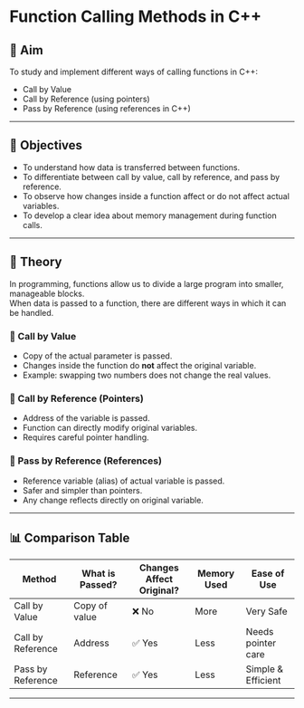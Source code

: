 # Function Calling Methods in C++

## 🎯 Aim
To study and implement different ways of calling functions in C++:
- Call by Value
- Call by Reference (using pointers)
- Pass by Reference (using references in C++)

---

## 📌 Objectives
- To understand how data is transferred between functions.  
- To differentiate between call by value, call by reference, and pass by reference.  
- To observe how changes inside a function affect or do not affect actual variables.  
- To develop a clear idea about memory management during function calls.  

---

## 📖 Theory
In programming, functions allow us to divide a large program into smaller, manageable blocks.  
When data is passed to a function, there are different ways in which it can be handled.  

### 🔹 Call by Value
- Copy of the actual parameter is passed.  
- Changes inside the function do **not** affect the original variable.  
- Example: swapping two numbers does not change the real values.  

### 🔹 Call by Reference (Pointers)
- Address of the variable is passed.  
- Function can directly modify original variables.  
- Requires careful pointer handling.  

### 🔹 Pass by Reference (References)
- Reference variable (alias) of actual variable is passed.  
- Safer and simpler than pointers.  
- Any change reflects directly on original variable.  

---

## 📊 Comparison Table

| Method             | What is Passed? | Changes Affect Original? | Memory Used | Ease of Use |
|--------------------|-----------------|--------------------------|-------------|-------------|
| Call by Value      | Copy of value   | ❌ No                    | More        | Very Safe   |
| Call by Reference  | Address         | ✅ Yes                   | Less        | Needs pointer care |
| Pass by Reference  | Reference       | ✅ Yes                   | Less        | Simple & Efficient |

---
